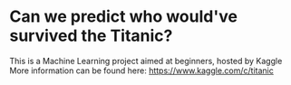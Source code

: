 # Can we predict who would've survived the Titanic?
This is a Machine Learning project aimed at beginners, hosted by Kaggle
More information can be found here: https://www.kaggle.com/c/titanic


